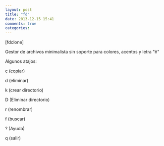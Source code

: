 ```yaml
---
layout: post
title: "fd"
date: 2013-12-15 15:41
comments: true
categories: 
---
```

[fdclone]

Gestor de archivos minimalista sin soporte para colores, acentos y letra "ñ"

Algunos atajos:

c (copiar)

d (eliminar)

k (crear directorio)

D (Eliminar directorio)

r (renombrar)

f (buscar)

? (Ayuda)

q (salir)

